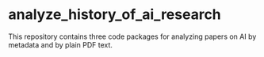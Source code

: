 # analyze_history_of_ai_research
This repository contains three code packages for analyzing papers on AI by metadata and by plain PDF text.
